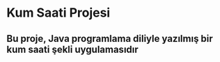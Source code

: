# Kum Saati Projesi 
## Bu proje, Java programlama diliyle yazılmış bir kum saati şekli uygulamasıdır
